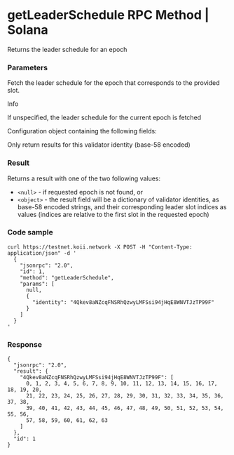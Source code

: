 # getLeaderSchedule RPC Method | Solana
Returns the leader schedule for an epoch

### Parameters #

Fetch the leader schedule for the epoch that corresponds to the provided slot.

Info

If unspecified, the leader schedule for the current epoch is fetched

Configuration object containing the following fields:

Only return results for this validator identity (base-58 encoded)

### Result #

Returns a result with one of the two following values:

*   `<null>` - if requested epoch is not found, or
*   `<object>` - the result field will be a dictionary of validator identities, as base-58 encoded strings, and their corresponding leader slot indices as values (indices are relative to the first slot in the requested epoch)

### Code sample #

```
curl https://testnet.koii.network -X POST -H "Content-Type: application/json" -d '
  {
    "jsonrpc": "2.0",
    "id": 1,
    "method": "getLeaderSchedule",
    "params": [
      null,
      {
        "identity": "4Qkev8aNZcqFNSRhQzwyLMFSsi94jHqE8WNVTJzTP99F"
      }
    ]
  }
'
```


### Response #

```
{
  "jsonrpc": "2.0",
  "result": {
    "4Qkev8aNZcqFNSRhQzwyLMFSsi94jHqE8WNVTJzTP99F": [
      0, 1, 2, 3, 4, 5, 6, 7, 8, 9, 10, 11, 12, 13, 14, 15, 16, 17, 18, 19, 20,
      21, 22, 23, 24, 25, 26, 27, 28, 29, 30, 31, 32, 33, 34, 35, 36, 37, 38,
      39, 40, 41, 42, 43, 44, 45, 46, 47, 48, 49, 50, 51, 52, 53, 54, 55, 56,
      57, 58, 59, 60, 61, 62, 63
    ]
  },
  "id": 1
}
```
